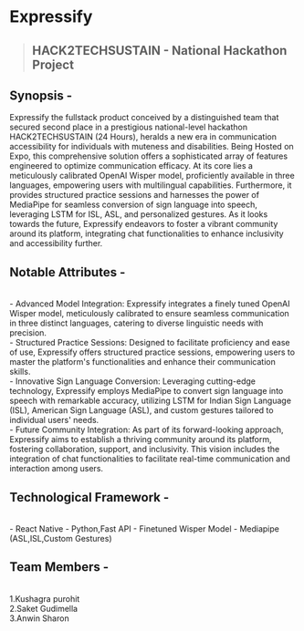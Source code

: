 # Expressify

> ## HACK2TECHSUSTAIN - National Hackathon Project

## Synopsis -

Expressify the fullstack product conceived by a distinguished team that secured second place in a prestigious national-level hackathon HACK2TECHSUSTAIN (24 Hours), heralds a new era in communication accessibility for individuals with muteness and disabilities. Being Hosted on Expo, this comprehensive solution offers a sophisticated array of features engineered to optimize communication efficacy. At its core lies a meticulously calibrated OpenAI Wisper model, proficiently available in three languages, empowering users with multilingual capabilities. Furthermore, it provides structured practice sessions and harnesses the power of MediaPipe for seamless conversion of sign language into speech, leveraging LSTM for ISL, ASL, and personalized gestures. As it looks towards the future, Expressify endeavors to foster a vibrant community around its platform, integrating chat functionalities to enhance inclusivity and accessibility further.

## Notable Attributes - 
<br>
- Advanced Model Integration: Expressify integrates a finely tuned OpenAI Wisper model, meticulously calibrated to ensure seamless communication in three distinct languages, catering to diverse linguistic needs with precision.
<br>
- Structured Practice Sessions: Designed to facilitate proficiency and ease of use, Expressify offers structured practice sessions, empowering users to master the platform's functionalities and enhance their communication skills.
<br>
- Innovative Sign Language Conversion: Leveraging cutting-edge technology, Expressify employs MediaPipe to convert sign language into speech with remarkable accuracy, utilizing LSTM for Indian Sign Language (ISL), American Sign Language (ASL), and custom gestures tailored to individual users' needs.
<br>
- Future Community Integration: As part of its forward-looking approach, Expressify aims to establish a thriving community around its platform, fostering collaboration, support, and inclusivity. This vision includes the integration of chat functionalities to facilitate real-time communication and interaction among users.

## Technological Framework -
<br>
- React Native
- Python,Fast API
- Finetuned Wisper Model
- Mediapipe (ASL,ISL,Custom Gestures)

## Team Members - 
<br>
1.Kushagra purohit
<br>
2.Saket Gudimella
<br>
3.Anwin Sharon
